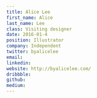```yaml
---
title: Alice Lee
first_name: Alice
last_name: Lee
class: Visiting designer
date: 2016-01-4
position: Illustrator
company: Independent
twitter: byalicelee
email:
linkedin:
website: http://byalicelee.com/
dribbble:
github:
medium:
---
```

